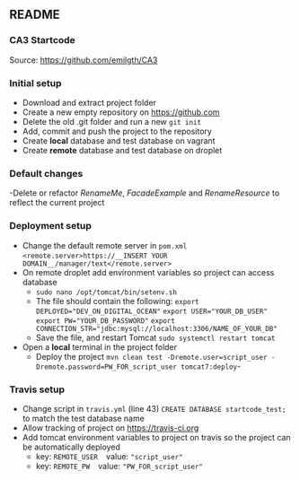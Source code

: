  ## README
 
 ### CA3 Startcode
 Source: <https://github.com/emilgth/CA3>
 
 ### Initial setup
 - Download and extract project folder
 - Create a new empty repository on <https://github.com>
 - Delete the old .git folder and run a new `git init`
 - Add, commit and push the project to the repository
 - Create __local__ database and test database on vagrant
 - Create __remote__ database and test database on droplet 

 ### Default changes
 -Delete or refactor _RenameMe_, _FacadeExample_ and _RenameResource_ to reflect the current project

 ### Deployment setup
 - Change the default remote server in `pom.xml`
   `<remote.server>https://__INSERT YOUR DOMAIN__/manager/text</remote.server>`
 - On remote droplet add environment variables so project can access database
   - `sudo nano /opt/tomcat/bin/setenv.sh`
   - The file should contain the following:
     `export DEPLOYED="DEV_ON_DIGITAL_OCEAN"`
     `export USER="YOUR_DB_USER"`
     `export PW="YOUR_DB_PASSWORD"`
     `export CONNECTION_STR="jdbc:mysql://localhost:3306/NAME_OF_YOUR_DB"`
   - Save the file, and restart Tomcat `sudo systemctl restart tomcat`
 - Open a __local__ terminal in the project folder
   - Deploy the project
     `mvn clean test -Dremote.user=script_user -Dremote.password=PW_FOR_script_user tomcat7:deploy`- 

 ### Travis setup
 - Change script in `travis.yml` (line 43) `CREATE DATABASE startcode_test;` to match the test database name
 - Allow tracking of project on <https://travis-ci.org>
 - Add tomcat environment variables to project on travis so the project can be automatically deployed
   - key: `REMOTE_USER` &ensp; value: `"script_user"`
   - key: `REMOTE_PW` &ensp; value: `"PW_FOR_script_user"`

